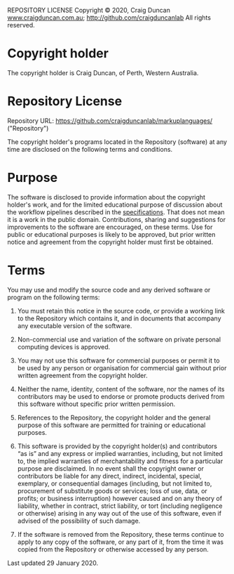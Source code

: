 REPOSITORY LICENSE
Copyright © 2020, Craig Duncan
www.craigduncan.com.au; http://github.com/craigduncanlab
All rights reserved.

# Copyright holder

The copyright holder is Craig Duncan, of Perth, Western Australia.

# Repository License

Repository URL: https://github.com/craigduncanlab/markuplanguages/ ("Repository")

The copyright holder's programs located in the Repository (software) at any time are disclosed on the following terms and conditions.   

# Purpose

The software is disclosed to provide information about the copyright holder's work, and for the limited educational purpose of discussion about the workflow pipelines described in the [specifications](README.md).  That does not mean it is a work in the public domain.  Contributions, sharing and suggestions for improvements to the software are encouraged, on these terms.  Use for public or educational purposes is likely to be approved, but prior written notice and agreement from the copyright holder must first be obtained.

# Terms

You may use and modify the source code and any derived software or program on the following terms:

1. You must retain this notice in the source code, or provide a working link to the Repository which contains it, and in documents that accompany any executable version of the software.  

2. Non-commercial use and variation of the software on private personal computing devices is approved.  

3. You may not use this software for commercial purposes or permit it to be used by any person or organisation for commercial gain without prior written agreement from the copyright holder.

4. Neither the name, identity, content of the software, nor the names of its contributors may be used to endorse or promote products derived from this software without specific prior written permission.

5. References to the Repository, the copyright holder and the general purpose of this software are permitted for training or educational purposes.

6. This software is provided by the copyright holder(s) and contributors “as is” and any express or implied warranties, including, but not limited to, the implied warranties of merchantability and fitness for a particular purpose are disclaimed. In no event shall the copyright owner or contributors be liable for any direct, indirect, incidental, special, exemplary, or consequential damages (including, but not limited to, procurement of substitute goods or services; loss of use, data, or profits; or business interruption) however caused and on any theory of liability, whether in contract, strict liability, or tort (including negligence or otherwise) arising in any way out of the use of this software, even if advised of the possibility of such damage.

7.  If the software is removed from the Repository, these terms continue to apply to any copy of the software, or any part of it, from the time it was copied from the Repository or otherwise accessed by any person.

Last updated 29 January 2020.
